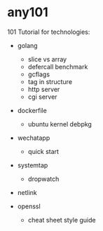 # any101

101 Tutorial for technologies:
 - golang
   - slice vs array
   - defercall benchmark
   - gcflags
   - tag in structure
   - http server
   - cgi server

 - dockerfile
   - ubuntu kernel debpkg

 - wechatapp
   - quick start

 - systemtap
   - dropwatch

 - netlink

 - openssl
   - cheat sheet style guide
